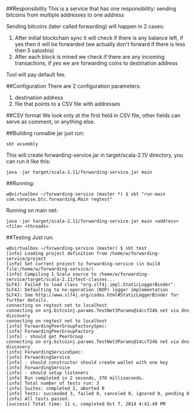 ##Responsibility
This is a service that has one responsibility: sending bitcoins from multiple addresses to one address

Sending bitcoins (later called forwarding) will happen in 2 cases:  
1. After initial blockchain sync it will check if there is any balance left, if yes then it will be forwarded (we actually don't forward if there is less then 5 satoshis)  
2. After each block is mined we check if there are any incoming transactions, if yes we are forwarding coins to destination address  

Tool will pay default fee.
 
##Configuration
There are 2 configuration parameters:   
1. destination address  
2. file that points to a CSV file with addresses  

##CSV format
We look only at the first field in CSV file, other fields can serve as comment, or anything else.

##Building runnable jar
just run:
```
sbt assembly
```

This will create forwarding-service.jar in target/scala-2.11/ directory, you can run it like this:

```
java -jar target/scala-2.11/forwarding-service.jar main
```

##Running:
```
w@virtualbox ~/forwarding-service (master *) $ sbt "run-main com.varwise.btc.forwarding.Main regtest"
```

Running on main net:
```
java -jar target/scala-2.11/forwarding-service.jar main <address> <file> <threads>
```

##Testing
Just run:  
```
w@virtualbox ~/forwarding-service (master) $ sbt test
[info] Loading project definition from /home/w/forwarding-service/project
[info] Set current project to forwarding-service (in build file:/home/w/forwarding-service/)
[info] Compiling 1 Scala source to /home/w/forwarding-service/target/scala-2.11/test-classes...
SLF4J: Failed to load class "org.slf4j.impl.StaticLoggerBinder".
SLF4J: Defaulting to no-operation (NOP) logger implementation
SLF4J: See http://www.slf4j.org/codes.html#StaticLoggerBinder for further details.
connecting on regtest net to localhost
connecting on org.bitcoinj.params.TestNet3Params@14ccf24b net via dns discovery
connecting on regtest net to localhost
[info] ForwardingPeerGroupFactorySpec:
[info] ForwardingPeerGroupFactory
[info] - should get PeerGroup
connecting on org.bitcoinj.params.TestNet3Params@14ccf24b net via dns discovery
[info] ForwardingServiceSpec:
[info] ForwardingService
[info] - should constructor should create wallet with one key
[info] ForwardingService
[info] - should setup listeners
[info] Run completed in 2 seconds, 370 milliseconds.
[info] Total number of tests run: 3
[info] Suites: completed 2, aborted 0
[info] Tests: succeeded 3, failed 0, canceled 0, ignored 0, pending 0
[info] All tests passed.
[success] Total time: 11 s, completed Oct 7, 2014 4:41:49 PM
```
